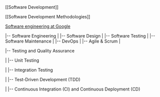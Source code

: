 
[[Software Development]]

[[Software Development Methodologies]]


[Software engineering at Google](https://abseil.io/resources/swe-book/html/toc.html)





|-- Software Engineering
|   |-- Software Design
|   |-- Software Testing
|   |-- Software Maintenance
|   |-- DevOps
|   |-- Agile & Scrum
|



|-- Testing and Quality Assurance

| |-- Unit Testing

| |-- Integration Testing

| |-- Test-Driven Development (TDD)

| |-- Continuous Integration (CI) and Continuous Deployment (CD)
